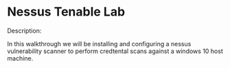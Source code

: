 <h1>Nessus Tenable Lab </h1>
Description:

In this walkthrough we will be installing and configuring a nessus vulnerability scanner to perform credtental scans against a windows 10 host machine.






















